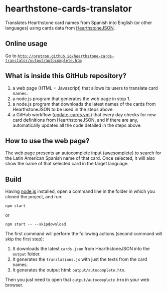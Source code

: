 # hearthstone-cards-translator

Translates Hearthstone card names from Spanish into English (or other languages) using cards data from [HearthstoneJSON](http://hearthstonejson.com/).

## Online usage

Go to [`http://protron.github.io/hearthstone-cards-translator/output/autocomplete.htm`](http://protron.github.io/hearthstone-cards-translator/output/autocomplete.htm)

## What is inside this GitHub repository?

1. a web page (HTML + Javascript) that allows its users to translate card names.
2. a node.js program that generates the web page in step 1.
3. a node.js program that downloads the latest names of the cards from HearthstoneJSON to be used in the steps above.
4. a GitHub workflow ([update-cards.yml](https://github.com/protron/hearthstone-cards-translator/blob/master/.github/workflows/update-cards.yml)) that every day checks for new card definitions from HearthstoneJSON, and if there are any, automatically updates all the code detailed in the steps above.

## How to use the web page?

The web page presents an autocomplete input ([awesomplete](https://leaverou.github.io/awesomplete/)) to search for the Latin American Spanish name of that card. Once selected, it will also show the name of that selected card in the target language.

## Build

Having [node.js](https://nodejs.org/) installed, open a command line in the folder in which you cloned the project, and run:

    npm start

or

    npm start -- --skipdownload

The first command will perform the following actions (second command will skip the first step):

1. It downloads the latest `cards.json` from HearthstoneJSON into the `output` folder.
2. It generates the `translations.js` with just the texts from the card names.
3. It generates the output html: `output/autocomplete.htm`.

Then you just need to open that `output/autocomplete.htm` in your web browser.
